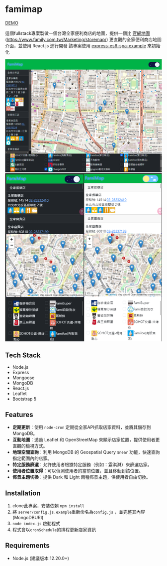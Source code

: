 # famimap

[comment]: # (\[DEMO\]\(https://scott.is-a.dev/famimap\))
[DEMO](https://scott.servehttp.com/famimap)

這個fullstack專案製做一個台灣全家便利商店的地圖，提供一個比 [官網地圖](https://www.family.com.tw/Marketing/storemap/) (https://www.family.com.tw/Marketing/storemap/) 更直觀的全家便利商店地圖介面，並使用 React.js 進行開發
該專案使用 [express-es6-spa-example](https://github.com/scott1991/express-es6-spa-example) 來初始化

![screenshot1](READMEassets/p1.png)
![screenshot2](READMEassets/p2.png)

## Tech Stack

- Node.js
- Express
- Mongoose
- MongoDB
- React.js
- Leaflet
- Bootstrap 5

## Features

- **定期更新**：使用 `node-cron` 定期從全家API抓取店家資料，並將其儲存到 MongoDB。
- **互動地圖**：透過 Leaflet 和 OpenStreetMap 來顯示店家位置，提供使用者更直觀的檢視方式。
- **地理空間查詢**：利用 MongoDB 的 Geospatial Query `$near` 功能，快速查詢指定範圍內的店家。
- **特定服務篩選**：允許使用者根據特定服務（例如：霜淇淋）來篩選店家。
- **使用者位置取得**：可以偵測使用者的當前位置，並且移動到該位置。
- **佈景主題切換**：提供 Dark 和 Light 兩種佈景主題，供使用者自由切換。


## Installation
1. clone此專案，安裝依賴 `npm install`
2. 將 `server/config.js.example`重新命名為`config.js` ，並完整其內容(MongoDBURI)
3. `node index.js` 啟動程式
4. 程式會以`cronSchedule`的排程更新店家資訊

## Requirements

- Node.js (建議版本 12.20.0+)
